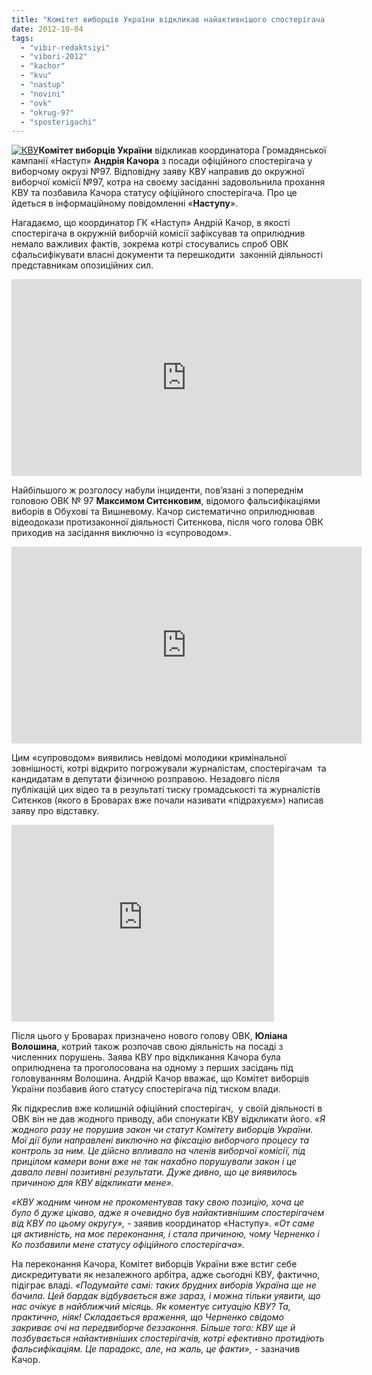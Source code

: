 ```yaml
---
title: "Комітет виборців України відкликав найактивнішого спостерігача в окрузі №97"
date: 2012-10-04
tags: 
  - "vibir-redaktsiyi"
  - "vibori-2012"
  - "kachor"
  - "kvu"
  - "nastup"
  - "novini"
  - "ovk"
  - "okrug-97"
  - "sposterigachi"
---
```


[![](https://mpz.brovary.org/wp-content/uploads/2012/10/KVU.jpg "КВУ")](https://mpz.brovary.org/wp-content/uploads/2012/10/KVU.jpg)**Комітет виборців України** відкликав координатора Громадянської кампанії «Наступ» **Андрія Качора** з посади офіційного спостерігача у виборчому окрузі №97. Відповідну заяву КВУ направив до окружної виборчої комісії №97, котра на своєму засіданні задовольнила прохання КВУ та позбавила Качора статусу офіційного спостерігача. Про це йдеться в інформаційному повідомленні «**Наступу**».

Нагадаємо, що координатор ГК «Наступ» Андрій Качор, в якості спостерігача в окружній виборчій комісії зафіксував та оприлюднив немало важливих фактів, зокрема котрі стосувались спроб ОВК сфальсифікувати власні документи та перешкодити  законній діяльності представникам опозиційних сил.

<iframe src="http://www.youtube.com/embed/NMvGHIi5IMY" frameborder="0" width="560" height="315"></iframe>

Найбільшого ж розголосу набули інциденти, пов’язані з попереднім головою ОВК № 97 **Максимом Ситєнковим**, відомого фальсифікаціями виборів в Обухові та Вишневому. Качор систематично оприлюднював відеодокази протизаконної діяльності Ситєнкова, після чого голова ОВК приходив на засідання виключно із «супроводом».

<iframe src="http://www.youtube.com/embed/FbgakiHwtnI" frameborder="0" width="560" height="315"></iframe>

Цим «супроводом» виявились невідомі молодики кримінальної зовнішності, котрі відкрито погрожували журналістам, спостерігачам  та кандидатам в депутати фізичною розправою. Незадовго після публікацій цих відео та в результаті тиску громадськості та журналістів Ситєнков (якого в Броварах вже почали називати «підрахуєм») написав заяву про відставку.

<iframe src="http://www.youtube.com/embed/GNNtcnhNhXw" frameborder="0" width="420" height="315"></iframe>

Після цього у Броварах призначено нового голову ОВК, **Юліана Волошина**, котрий також розпочав свою діяльність на посаді з численних порушень. Заява КВУ про відкликання Качора була оприлюднена та проголосована на одному з перших засідань під головуванням Волошина. Андрій Качор вважає, що Комітет виборців України позбавив його статусу спостерігача під тиском влади.

Як підкреслив вже колишній офіційний спостерігач,  у своїй діяльності в ОВК він не дав жодного приводу, аби спонукати КВУ відкликати його. _«Я жодного разу не порушив закон чи статут Комітету виборців України. Мої дії були направлені виключно на фіксацію виборчого процесу та контроль за ним. Це дійсно впливало на членів виборчої комісії, під прицілом камери вони вже не так нахабно порушували закон і це давало певні позитивні результати. Дуже дивно, що це виявилось причиною для КВУ відкликати мене»._

_«КВУ жодним чином не прокоментував таку свою позицію, хоча це було б дуже цікаво, адже я очевидно був найактивнішим спостерігачем від КВУ по цьому округу»,_ - заявив координатор «Наступу». _«От саме ця активність, на моє переконання, і стала причиною, чому Черненко і Ко позбавили мене статусу офіційного спостерігача»._

На переконання Качора, Комітет виборців України вже встиг себе дискредитувати як незалежного арбітра, адже сьогодні КВУ, фактично, підіграє владі. _«Подумайте самі: таких брудних виборів Україна ще не бачила. Цей бардак відбувається вже зараз, і можна тільки уявити, що нас очікує в найближчий місяць. Як коментує ситуацію КВУ? Та, практично, ніяк! Складається враження, що Черненко свідомо закриває очі на передвиборче беззаконня. Більше того: КВУ ще й позбувається найактивніших спостерігачів, котрі ефективно протидіють фальсифікаціям. Це парадокс, але, на жаль, це факти»,_ - зазначив Качор.
